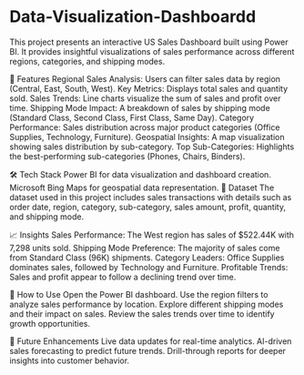 # Data-Visualization-Dashboardd
This project presents an interactive US Sales Dashboard built using Power BI. It provides insightful visualizations of sales performance across different regions, categories, and shipping modes.

📌 Features
  Regional Sales Analysis: Users can filter sales data by region (Central, East, South, West).
  Key Metrics: Displays total sales and quantity sold.
  Sales Trends: Line charts visualize the sum of sales and profit over time.
  Shipping Mode Impact: A breakdown of sales by shipping mode (Standard Class, Second Class, First Class, Same Day).
  Category Performance: Sales distribution across major product categories (Office Supplies, Technology, Furniture).
  Geospatial Insights: A map visualization showing sales distribution by sub-category.
  Top Sub-Categories: Highlights the best-performing sub-categories (Phones, Chairs, Binders).

🛠️ Tech Stack
  Power BI for data visualization and dashboard creation.
  Microsoft Bing Maps for geospatial data representation.
  📂 Dataset
  The dataset used in this project includes sales transactions with details such as order date, region, category, sub-category, sales amount, profit, quantity, and shipping mode.

📈 Insights
  Sales Performance: The West region has sales of $522.44K with 7,298 units sold.
  Shipping Mode Preference: The majority of sales come from Standard Class (96K) shipments.
  Category Leaders: Office Supplies dominates sales, followed by Technology and Furniture.
  Profitable Trends: Sales and profit appear to follow a declining trend over time.
  
🚀 How to Use
  Open the Power BI dashboard.
  Use the region filters to analyze sales performance by location.
  Explore different shipping modes and their impact on sales.
  Review the sales trends over time to identify growth opportunities.
  
📌 Future Enhancements
  Live data updates for real-time analytics.
  AI-driven sales forecasting to predict future trends.
  Drill-through reports for deeper insights into customer behavior.
